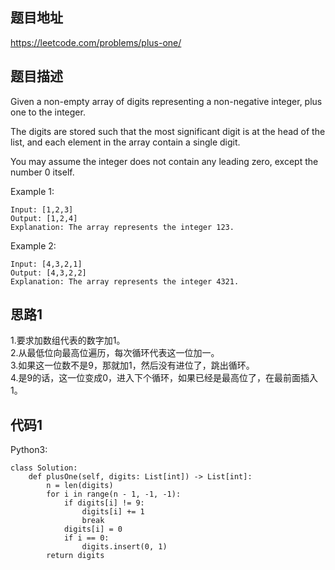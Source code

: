## 题目地址
https://leetcode.com/problems/plus-one/

## 题目描述
Given a non-empty array of digits representing a non-negative integer, plus one to the integer.

The digits are stored such that the most significant digit is at the head of the list, and each element in the array contain a single digit.

You may assume the integer does not contain any leading zero, except the number 0 itself.

Example 1:
```
Input: [1,2,3]
Output: [1,2,4]
Explanation: The array represents the integer 123.
```
Example 2:
```
Input: [4,3,2,1]
Output: [4,3,2,2]
Explanation: The array represents the integer 4321.
```

## 思路1
1.要求加数组代表的数字加1。  
2.从最低位向最高位遍历，每次循环代表这一位加一。  
3.如果这一位数不是9，那就加1，然后没有进位了，跳出循环。  
4.是9的话，这一位变成0，进入下个循环，如果已经是最高位了，在最前面插入1。  

## 代码1
Python3:
```
class Solution:
    def plusOne(self, digits: List[int]) -> List[int]:
        n = len(digits)
        for i in range(n - 1, -1, -1):
            if digits[i] != 9:
                digits[i] += 1
                break
            digits[i] = 0
            if i == 0:
                digits.insert(0, 1)
        return digits
```
